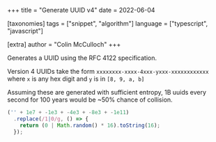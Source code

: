 +++
title = "Generate UUID v4"
date = 2022-06-04

[taxonomies]
tags = ["snippet", "algorithm"]
language = ["typescript", "javascript"]

[extra]
author = "Colin McCulloch"
+++

Generates a UUID using the RFC 4122 specification.

Version 4 UUIDs take the form `xxxxxxxx-xxxx-4xxx-yxxx-xxxxxxxxxxxx` where `x` is any hex digit and `y` is in `[8, 9, a, b]`

Assuming these are generated with sufficient entropy, 1B uuids every second for 100 years would be ~50% chance of collision.

```typescript
('' + 1e7 + -1e3 + -4e3 + -8e3 + -1e11)
  .replace(/1|0/g, () => {
    return (0 | Math.random() * 16).toString(16);
  });
```